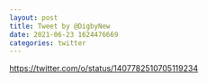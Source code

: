 ```yaml
--- 
layout: post 
title: Tweet by @DigbyNew 
date: 2021-06-23 1624476669 
categories: twitter 
--- 
```

https://twitter.com/o/status/1407782510705119234